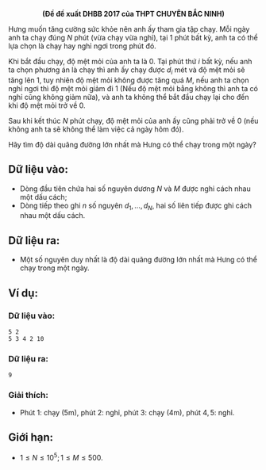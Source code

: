 **<center>(Đề đề xuất DHBB 2017 của THPT CHUYÊN BẮC NINH)</center>**

Hưng muốn tăng cường sức khỏe nên anh ấy tham gia tập chạy. Mỗi ngày anh ta chạy đúng $N$ phút (vừa chạy vừa nghỉ), tại $1$ phút bất kỳ, anh ta có thể lựa chọn là chạy hay nghỉ ngơi trong phút đó.

Khi bắt đầu chạy, độ mệt mỏi của anh ta là $0$. Tại phút thứ $i$ bất kỳ, nếu anh ta chọn phương án là chạy thì anh ấy chạy được $d_i$ mét và độ mệt mỏi sẽ tăng lên $1$, tuy nhiên độ mệt mỏi không được tăng quá $M$, nếu anh ta chọn nghỉ ngơi thì độ mệt mỏi giảm đi $1$ (Nếu độ mệt mỏi bằng không thì anh ta có nghỉ cũng không giảm nữa), và anh ta không thể bắt đầu chạy lại cho đến khi độ mệt mỏi trở về $0$.

Sau khi kết thúc $N$ phút chạy, độ mệt mỏi của anh ấy cũng phải trở về $0$ (nếu không anh ta sẽ không thể làm việc cả ngày hôm đó).

Hãy tìm độ dài quãng đường lớn nhất mà Hưng có thể chạy trong một ngày?

## Dữ liệu vào:
- Dòng đầu tiên chứa hai số nguyên dương $N$ và $M$ được nghi cách nhau một dấu cách;
- Dòng tiếp theo ghi $n$ số nguyên $d_1, …, d_N$, hai số liên tiếp được ghi cách nhau một dấu cách.

## Dữ liệu ra:
- Một số nguyên duy nhất là độ dài quãng đường lớn nhất mà Hưng có thể chạy trong một ngày.

## Ví dụ:
### Dữ liệu vào:
```
5 2
5 3 4 2 10
```

### Dữ liệu ra:
```
9
```

### Giải thích:
- Phút $1$: chạy ($5$m), phút $2$: nghỉ, phút $3$: chạy ($4$m), phút $4, 5$: nghỉ.

## Giới hạn:
- $1 ≤ N ≤ 10^5; 1 ≤ M ≤ 500$.